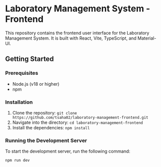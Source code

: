 # Laboratory Management System - Frontend

This repository contains the frontend user interface for the Laboratory Management System. It is built with React, Vite, TypeScript, and Material-UI.

## Getting Started

### Prerequisites

- Node.js (v18 or higher)
- npm

### Installation

1.  Clone the repository:
    `git clone https://github.com/tsaha02/laboratory-management-frontend.git`
2.  Navigate into the directory:
    `cd laboratory-management-frontend`
3.  Install the dependencies:
    `npm install`

### Running the Development Server

To start the development server, run the following command:

`npm run dev`
